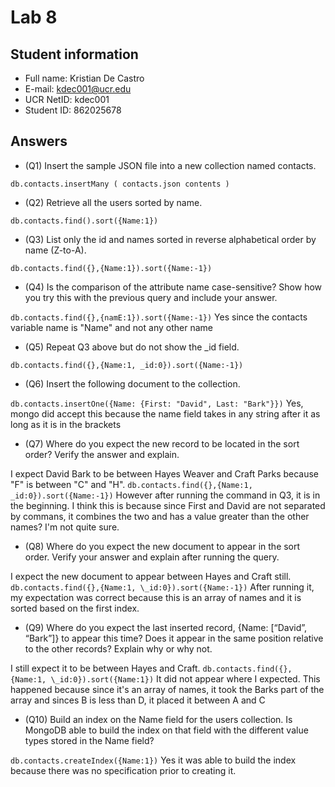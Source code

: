 
# Lab 8

## Student information
* Full name: Kristian De Castro
* E-mail: kdec001@ucr.edu
* UCR NetID: kdec001
* Student ID: 862025678

## Answers

* (Q1) Insert the sample JSON file into a new collection named contacts.

`db.contacts.insertMany ( contacts.json contents )`


* (Q2) Retrieve all the users sorted by name.

`db.contacts.find().sort({Name:1})`


* (Q3) List only the id and names sorted in reverse alphabetical order by name (Z-to-A).

`db.contacts.find({},{Name:1}).sort({Name:-1})`


* (Q4) Is the comparison of the attribute name case-sensitive? Show how you try this with the previous query and include your answer.

`db.contacts.find({},{namE:1}).sort({Name:-1})`
Yes since the contacts variable name is "Name" and not any other name


* (Q5) Repeat Q3 above but do not show the \_id field.

`db.contacts.find({},{Name:1, _id:0}).sort({Name:-1})`


* (Q6) Insert the following document to the collection.

`db.contacts.insertOne({Name: {First: "David", Last: "Bark"}})`
Yes, mongo did accept this because the name field takes in any string after it as long as it is in the brackets

* (Q7) Where do you expect the new record to be located in the sort order? Verify the answer and explain.

I expect David Bark to be between Hayes Weaver and Craft Parks because "F" is between "C" and "H".
`db.contacts.find({},{Name:1, _id:0}).sort({Name:-1})`
However after running the command in Q3, it is in the beginning. I think this is because since First and David are not separated by commans, it combines the two and has a value greater than the other names? I'm not quite sure.


* (Q8) Where do you expect the new document to appear in the sort order. Verify your answer and explain after running the query.

I expect the new document to appear between Hayes and Craft still.
`db.contacts.find({},{Name:1, \_id:0}).sort({Name:-1})`
After running it, my expectation was correct because this is an array of names and it is sorted based on the first index.


* (Q9) Where do you expect the last inserted record, {Name: [“David”, “Bark”]} to appear this time? Does it appear in the same position relative to the other records? Explain why or why not.

I still expect it to be between Hayes and Craft.
`db.contacts.find({},{Name:1, \_id:0}).sort({Name:1})`
It did not appear where I expected. This happened because since it's an array of names, it took the Barks part of the array and sinces B is less than D, it placed it between A and C


* (Q10) Build an index on the Name field for the users collection. Is MongoDB able to build the index on that field with the different value types stored in the Name field?

`db.contacts.createIndex({Name:1})`
Yes it was able to build the index because there was no specification prior to creating it.

